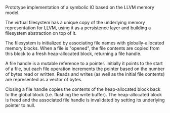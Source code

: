 Prototype implementation of a symbolic IO based on the LLVM memory model.

The virtual filesystem has a unique copy of the underlying memory representation for LLVM, using
it as a persistence layer and building a filesystem abstraction on top of it.

The filesystem is initialized by associating file names with globally-allocated
memory blocks. When a file is "opened", the file contents are copied from this block
to a fresh heap-allocated block, returning a file handle.

A file handle is a mutable reference to a pointer. Initially it points to the start
of a file, but each file operation increments the pointer based on the number of bytes
read or written. Reads and writes (as well as the initial file contents) are represented
as a vector of bytes.

Closing a file handle copies the contents of the heap-allocated block back to the global
block (i.e. flushing the write buffer). The heap-allocated block is freed and the
associated file handle is invalidated by setting its underlying pointer to null.
